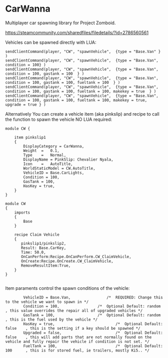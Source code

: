 # CarWanna
Multiplayer car spawning library for Project Zomboid.

https://steamcommunity.com/sharedfiles/filedetails/?id=2786560561


Vehicles can be spawned directly with LUA:
```
sendClientCommand(player, "CW", "spawnVehicle",  {type = "Base.Van" } )
sendClientCommand(player, "CW", "spawnVehicle",  {type = "Base.Van", condition = 100} )
sendClientCommand(player, "CW", "spawnVehicle",  {type = "Base.Van", condition = 100, gastank = 100  } )
sendClientCommand(player, "CW", "spawnVehicle",  {type = "Base.Van", condition = 100, gastank = 100, fueltank = 100  } )
sendClientCommand(player, "CW", "spawnVehicle",  {type = "Base.Van", condition = 100, gastank = 100, fueltank = 100, makekey = true  } )
sendClientCommand(player, "CW", "spawnVehicle",  {type = "Base.Van", condition = 100, gastank = 100, fueltank = 100, makekey = true, upgrade = true } )
```

Alternatively You can create a vehicle item (aka pinkslip) and recipe to call the function to spawn the vehicle NO LUA required:
```
module CW {

    item pinkslip1
    {
        DisplayCategory = CarWanna,
        Weight	=	0.1,
        Type	=	Normal,
        DisplayName	= PinkSlip: Chevalier Nyala,
        Icon	=	AutoTitle,
        WorldStaticModel = CW.AutoTitle,
        VehicleID = Base.CarLights,		
        Condition = 100,
        GasTank = 100,
        HasKey = true,
    }
}
 
module CW
{
    imports
    {
        Base
    }
     
    recipe Claim Vehicle
    {
       pinkslip1/pinkslip2,
       Result: Base.CarKey,
       Time: 50.0,
       OnCanPerform:Recipe.OnCanPerform.CW_ClaimVehicle,
       OnCreate:Recipe.OnCreate.CW_ClaimVehicle,
       RemoveResultItem:True,
    } 
} 


```

Item paraments control the spawn conditions of the vehicle:
```
        VehicleID = Base.Van,		         /*  REQUIRED: Change this to the vehicle we want to spawn in */
        Condition = 100,		         /*  Optional Default: random   , this value overrides the repair all of upgraded vehicles */
        GasTank = 100,			         /*  Optional Default: random   , this is the fuel used by the vehicle */
        HasKey = true,                           /*  Optional Default: false    , this is the setting if a key should be spawned */
        Upgraded = false,                        /*  Optional Default: false    , this will add parts that are not normally found on the vehicle and fully repair the vehicle if condition is not set. */
        FuelTank = 100,                          /*  Optional Default: 100      , this is for stored fuel, ie trailers, mostly Ki5.. */
        
```
